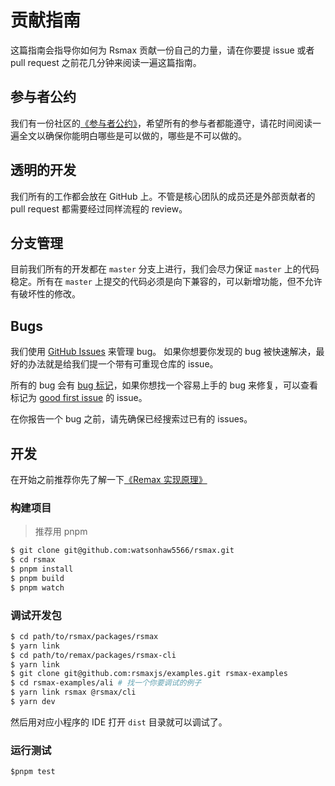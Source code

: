 # 贡献指南

这篇指南会指导你如何为 Rsmax 贡献一份自己的力量，请在你要提 issue 或者 pull request 之前花几分钟来阅读一遍这篇指南。

## 参与者公约

我们有一份社区的[《参与者公约》](/CONTRIBUTING.md)，希望所有的参与者都能遵守，请花时间阅读一遍全文以确保你能明白哪些是可以做的，哪些是不可以做的。

## 透明的开发

我们所有的工作都会放在 GitHub 上。不管是核心团队的成员还是外部贡献者的 pull request 都需要经过同样流程的 review。

## 分支管理

目前我们所有的开发都在 `master` 分支上进行，我们会尽力保证 `master` 上的代码稳定。所有在 `master` 上提交的代码必须是向下兼容的，可以新增功能，但不允许有破坏性的修改。

## Bugs

我们使用 [GitHub Issues](https://github.com/remaxjs/remax/issues) 来管理 bug。 如果你想要你发现的 bug 被快速解决，最好的办法就是给我们提一个带有可重现仓库的 issue。

所有的 bug 会有 [bug 标记](https://github.com/remaxjs/remax/issues?q=is%3Aissue+is%3Aopen+label%3Abug)，如果你想找一个容易上手的 bug 来修复，可以查看标记为 [good first issue](https://github.com/remaxjs/remax/issues?q=is%3Aissue+is%3Aclosed+label%3A%22good+first+issue%22) 的 issue。

在你报告一个 bug 之前，请先确保已经搜索过已有的 issues。

## 开发

在开始之前推荐你先了解一下[《Remax 实现原理》](https://remaxjs.org/guide/implementation-notes)

### 构建项目

> 推荐用 pnpm

```bash
$ git clone git@github.com:watsonhaw5566/rsmax.git
$ cd rsmax
$ pnpm install
$ pnpm build
$ pnpm watch
```

### 调试开发包

```bash
$ cd path/to/rsmax/packages/rsmax
$ yarn link
$ cd path/to/remax/packages/rsmax-cli
$ yarn link
$ git clone git@github.com:rsmaxjs/examples.git rsmax-examples
$ cd rsmax-examples/ali # 找一个你要调试的例子
$ yarn link rsmax @rsmax/cli
$ yarn dev
```

然后用对应小程序的 IDE 打开 `dist` 目录就可以调试了。

### 运行测试

```javascript
$pnpm test
```
